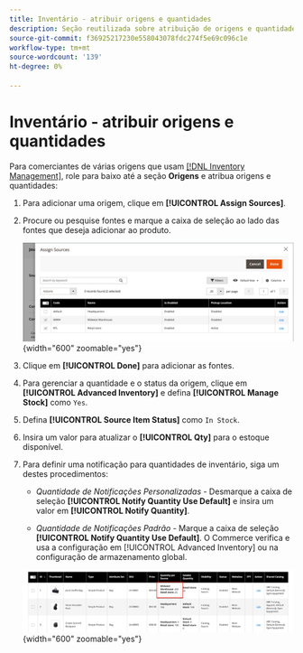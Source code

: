 ```yaml
---
title: Inventário - atribuir origens e quantidades
description: Seção reutilizada sobre atribuição de origens e quantidades ao criar produtos de catálogo.
source-git-commit: f36925217230e558043078fdc274f5e69c096c1e
workflow-type: tm+mt
source-wordcount: '139'
ht-degree: 0%

---
```


# Inventário - atribuir origens e quantidades

Para comerciantes de várias origens que usam [[!DNL Inventory Management]](../inventory-management/introduction.md), role para baixo até a seção **Origens** e atribua origens e quantidades:

1. Para adicionar uma origem, clique em **[!UICONTROL Assign Sources]**.

1. Procure ou pesquise fontes e marque a caixa de seleção ao lado das fontes que deseja adicionar ao produto.

   ![Atribuir origens ao produto](../catalog/assets/inventory-product-assign-sources.png){width="600" zoomable="yes"}

1. Clique em **[!UICONTROL Done]** para adicionar as fontes.

1. Para gerenciar a quantidade e o status da origem, clique em **[!UICONTROL Advanced Inventory]** e defina **[!UICONTROL Manage Stock]** como `Yes`.

1. Defina **[!UICONTROL Source Item Status]** como `In Stock`.

1. Insira um valor para atualizar o **[!UICONTROL Qty]** para o estoque disponível.

1. Para definir uma notificação para quantidades de inventário, siga um destes procedimentos:

   - _Quantidade de Notificações Personalizadas_ - Desmarque a caixa de seleção **[!UICONTROL Notify Quantity Use Default]** e insira um valor em **[!UICONTROL Notify Quantity]**.

   - _Quantidade de Notificações Padrão_ - Marque a caixa de seleção **[!UICONTROL Notify Quantity Use Default]**. O Commerce verifica e usa a configuração em [!UICONTROL Advanced Inventory] ou na configuração de armazenamento global.

   ![Atualizar Quantidades de Produto por Source](../catalog/assets/inventory-product-quantity.png){width="600" zoomable="yes"}
